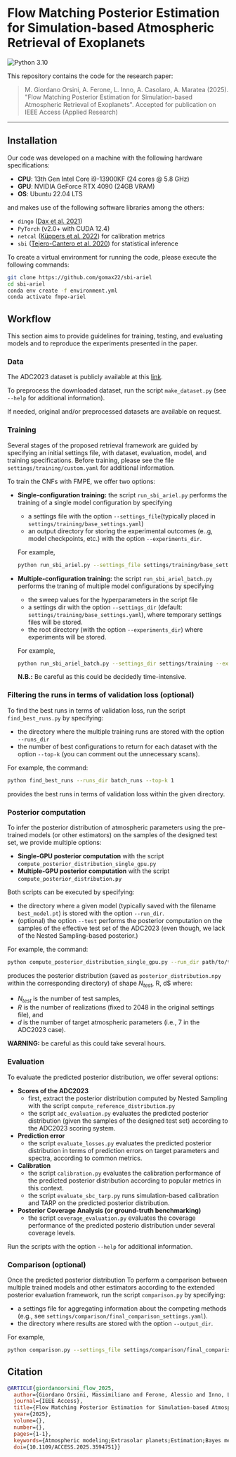 # Flow Matching Posterior Estimation for Simulation-based Atmospheric Retrieval of Exoplanets

![Python 3.10](https://img.shields.io/badge/python-3.10+-blue)

This repository contains the code for the research paper:

> M. Giordano Orsini, A. Ferone, L. Inno, A. Casolaro, A. Maratea (2025).
> "Flow Matching Posterior Estimation for Simulation-based Atmospheric Retrieval of Exoplanets".
> Accepted for publication on IEEE Access (Applied Research)


---

## Installation
Our code was developed on a machine with the following hardware specifications:
- **CPU**: 13th Gen Intel Core i9-13900KF (24 cores @ 5.8 GHz)
- **GPU**: NVIDIA GeForce RTX 4090 (24GB VRAM)
- **OS**: Ubuntu 22.04 LTS

and makes use of the following software libraries among the others:
  - `dingo` ([Dax et al. 2021](https://arxiv.org/abs/2106.12594))
  - `PyTorch` (v2.0+ with CUDA 12.4)
  - `netcal` ([Küppers et al. 2022](http://arxiv.org/abs/2207.01242)) for calibration metrics
  - `sbi` ([Tejero-Cantero et al. 2020](https://joss.theoj.org/papers/10.21105/joss.02505)) for statistical inference

To create a virtual environment for running the code, please execute the following commands:

```bash
git clone https://github.com/gomax22/sbi-ariel
cd sbi-ariel
conda env create -f environment.yml
conda activate fmpe-ariel
```


## Workflow
This section aims to provide guidelines for training, testing, and evaluating models and to reproduce the experiments presented in the paper.

### Data

The ADC2023 dataset is publicly available at this [link](https://www.ariel-datachallenge.space/ML/download/).

To preprocess the downloaded dataset, run the script ``make_dataset.py`` (see ``--help`` for additional information).

If needed, original and/or preprocessed datasets are available on request.

### Training
Several stages of the proposed retrieval framework are guided by specifying an initial settings file, with dataset, evaluation, model, and training specifications. Before training, please see the file ``settings/training/custom.yaml`` for additional information.

To train the CNFs with FMPE, we offer two options:
- **Single-configuration training:** the script ``run_sbi_ariel.py`` performs the training of a single model configuration by specifying
    *  a settings file with the option ``--settings_file``(typically placed in ``settings/training/base_settings.yaml``)
    * an output directory for storing the experimental outcomes (e..g, model checkpoints, etc.) with the option ``--experiments_dir``.

    For example,
    ```bash
    python run_sbi_ariel.py --settings_file settings/training/base_settings.yaml --experiments_dir runs
    ```    

- **Multiple-configuration training:** the script ``run_sbi_ariel_batch.py`` performs the traning of multiple model configurations by specifying 
    * the sweep values for the hyperparameters in the script file
    * a settings dir with the option ``--settings_dir`` (default: ``settings/training/base_settings.yaml``), where temporary settings files will be stored.
    * the root directory (with the option ``--experiments_dir``) where experiments will be stored.

    For example,
    ```bash
    python run_sbi_ariel_batch.py --settings_dir settings/training --experiments_dir batch_runs
    ```    
    **N.B.:** Be careful as this could be decidedly time-intensive.

### Filtering the runs in terms of validation loss (optional)

To find the best runs in terms of validation loss, run the script ``find_best_runs.py`` by specifying:
* the directory where the multiple training runs are stored with the option ``--runs_dir``
* the number of best configurations to return for each dataset with the option ``--top-k`` (you can comment out the unnecessary scans).

For example, the command:

```bash
python find_best_runs --runs_dir batch_runs --top-k 1
```

provides the best runs in terms of validation loss within the given directory.


### Posterior computation

To infer the posterior distribution of atmospheric parameters using the pre-trained models (or other estimators) on the samples of the designed test set, we provide multiple options:
- **Single-GPU posterior computation** with the script ``compute_posterior_distribution_single_gpu.py``
- **Multiple-GPU posterior computation** with the script ``compute_posterior_distribution.py``

Both scripts can be executed by specifying:
* the directory where a given model (typically saved with the filename ``best_model.pt``) is stored with the option ``--run_dir``.
* (optional) the option ``--test`` performs the posterior computation on the samples of the effective test set of the ADC2023 (even though, we lack of the Nested Sampling-based posterior.)

For example, the command:
 ```bash
python compute_posterior_distribution_single_gpu.py --run_dir path/to/training/run 
```
produces the posterior distribution (saved as ``posterior_distribution.npy`` within the corresponding directory) of shape $N_{test}$, R, d$ where:
* $N_{test}$ is the number of test samples,
* $R$ is the number of realizations (fixed to 2048 in the original settings file), and
* $d$ is the number of target atmospheric parameters (i.e., 7 in the ADC2023 case).

**WARNING:** be careful as this could take several hours.
### Evaluation

To evaluate the predicted posterior distribution, we offer several options:
- **Scores of the ADC2023**
    * first, extract the posterior distribution computed by Nested Sampling with the script ``compute_reference_distribution.py``
    * the script ``adc_evaluation.py`` evaluates the predicted posterior distribution (given the samples of the designed test set) according to the ADC2023 scoring system.
- **Prediction error**
    * the script ``evaluate_losses.py`` evaluates the predicted posterior distribution in terms of prediction errors on target parameters and spectra, according to common metrics.
- **Calibration**
    * the script ``calibration.py`` evaluates the calibration performance of the predicted posterior distribution according to popular metrics in this context.
    * the script ``evaluate_sbc_tarp.py`` runs simulation-based calibration and TARP on the predicted posterior distribution.
- **Posterior Coverage Analysis (or ground-truth benchmarking)**
    * the script ``coverage_evaluation.py`` evaluates the coverage performance of the predicted posterio distribution under several coverage levels.

Run the scripts with the option ``--help`` for additional information.

### Comparison (optional)
Once the predicted posterior distribution
To perform a comparison between multiple trained models and other estimators according to the extended posterior evaluation framework, run the script ``comparison.py`` by specifying:
* a settings file for aggregating information about the competing methods (e.g., see ``settings/comparison/final_comparison_settings.yaml``).
* the directory where results are stored with the option ``--output_dir``.

For example,
```bash
python comparison.py --settings_file settings/comparison/final_comparison_settings.yaml --output_dir comparisons/final
```

## Citation

```bibtex
@ARTICLE{giordanoorsini_flow_2025,
  author={Giordano Orsini, Massimiliano and Ferone, Alessio and Inno, Laura and Casolaro, Angelo and Maratea, Antonio},
  journal={IEEE Access}, 
  title={Flow Matching Posterior Estimation for Simulation-based Atmospheric Retrieval of Exoplanets}, 
  year={2025},
  volume={},
  number={},
  pages={1-1},
  keywords={Atmospheric modeling;Extrasolar planets;Estimation;Bayes methods;Atmospheric waves;Uncertainty;Surveys;Training;Space missions;Scalability;atmospheric retrieval;deep learning;exoplanets;flow matching;generative modeling;simulation-based inference},
  doi={10.1109/ACCESS.2025.3594751}}

```

